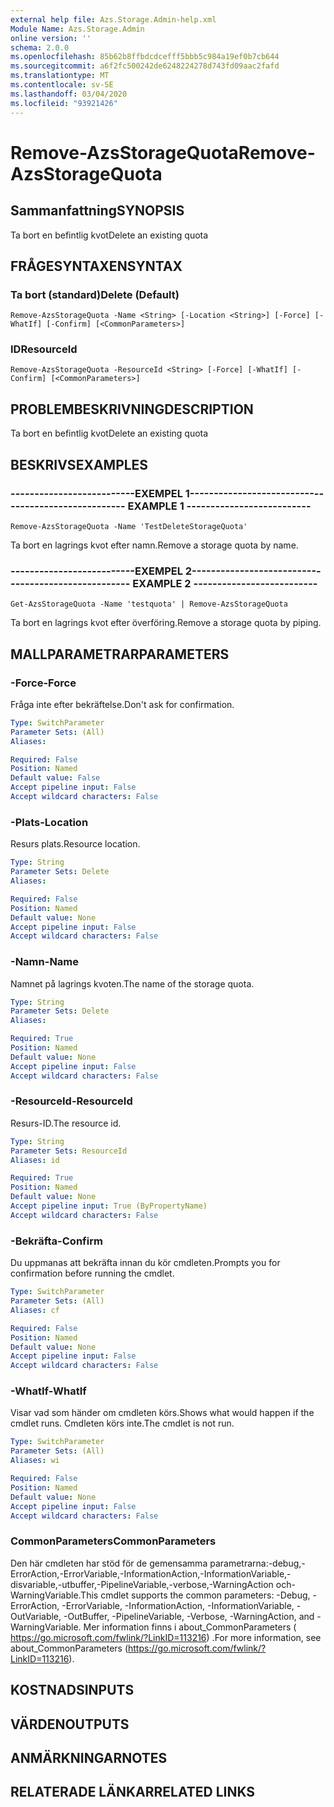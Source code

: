 ```yaml
---
external help file: Azs.Storage.Admin-help.xml
Module Name: Azs.Storage.Admin
online version: ''
schema: 2.0.0
ms.openlocfilehash: 85b62b8ffbdcdcefff5bbb5c984a19ef0b7cb644
ms.sourcegitcommit: a6f2fc500242de6248224278d743fd09aac2fafd
ms.translationtype: MT
ms.contentlocale: sv-SE
ms.lasthandoff: 03/04/2020
ms.locfileid: "93921426"
---
```

# <span data-ttu-id="98a5a-101">Remove-AzsStorageQuota</span><span class="sxs-lookup"><span data-stu-id="98a5a-101">Remove-AzsStorageQuota</span></span>

## <span data-ttu-id="98a5a-102">Sammanfattning</span><span class="sxs-lookup"><span data-stu-id="98a5a-102">SYNOPSIS</span></span>
<span data-ttu-id="98a5a-103">Ta bort en befintlig kvot</span><span class="sxs-lookup"><span data-stu-id="98a5a-103">Delete an existing quota</span></span>

## <span data-ttu-id="98a5a-104">FRÅGESYNTAXEN</span><span class="sxs-lookup"><span data-stu-id="98a5a-104">SYNTAX</span></span>

### <span data-ttu-id="98a5a-105">Ta bort (standard)</span><span class="sxs-lookup"><span data-stu-id="98a5a-105">Delete (Default)</span></span>
```
Remove-AzsStorageQuota -Name <String> [-Location <String>] [-Force] [-WhatIf] [-Confirm] [<CommonParameters>]
```

### <span data-ttu-id="98a5a-106">ID</span><span class="sxs-lookup"><span data-stu-id="98a5a-106">ResourceId</span></span>
```
Remove-AzsStorageQuota -ResourceId <String> [-Force] [-WhatIf] [-Confirm] [<CommonParameters>]
```

## <span data-ttu-id="98a5a-107">PROBLEMBESKRIVNING</span><span class="sxs-lookup"><span data-stu-id="98a5a-107">DESCRIPTION</span></span>
<span data-ttu-id="98a5a-108">Ta bort en befintlig kvot</span><span class="sxs-lookup"><span data-stu-id="98a5a-108">Delete an existing quota</span></span>

## <span data-ttu-id="98a5a-109">BESKRIVS</span><span class="sxs-lookup"><span data-stu-id="98a5a-109">EXAMPLES</span></span>

### <span data-ttu-id="98a5a-110">--------------------------EXEMPEL 1--------------------------</span><span class="sxs-lookup"><span data-stu-id="98a5a-110">-------------------------- EXAMPLE 1 --------------------------</span></span>
```
Remove-AzsStorageQuota -Name 'TestDeleteStorageQuota'
```

<span data-ttu-id="98a5a-111">Ta bort en lagrings kvot efter namn.</span><span class="sxs-lookup"><span data-stu-id="98a5a-111">Remove a storage quota by name.</span></span>

### <span data-ttu-id="98a5a-112">--------------------------EXEMPEL 2--------------------------</span><span class="sxs-lookup"><span data-stu-id="98a5a-112">-------------------------- EXAMPLE 2 --------------------------</span></span>
```
Get-AzsStorageQuota -Name 'testquota' | Remove-AzsStorageQuota
```

<span data-ttu-id="98a5a-113">Ta bort en lagrings kvot efter överföring.</span><span class="sxs-lookup"><span data-stu-id="98a5a-113">Remove a storage quota by piping.</span></span>

## <span data-ttu-id="98a5a-114">MALLPARAMETRAR</span><span class="sxs-lookup"><span data-stu-id="98a5a-114">PARAMETERS</span></span>

### <span data-ttu-id="98a5a-115">-Force</span><span class="sxs-lookup"><span data-stu-id="98a5a-115">-Force</span></span>
<span data-ttu-id="98a5a-116">Fråga inte efter bekräftelse.</span><span class="sxs-lookup"><span data-stu-id="98a5a-116">Don't ask for confirmation.</span></span>

```yaml
Type: SwitchParameter
Parameter Sets: (All)
Aliases: 

Required: False
Position: Named
Default value: False
Accept pipeline input: False
Accept wildcard characters: False
```

### <span data-ttu-id="98a5a-117">-Plats</span><span class="sxs-lookup"><span data-stu-id="98a5a-117">-Location</span></span>
<span data-ttu-id="98a5a-118">Resurs plats.</span><span class="sxs-lookup"><span data-stu-id="98a5a-118">Resource location.</span></span>

```yaml
Type: String
Parameter Sets: Delete
Aliases: 

Required: False
Position: Named
Default value: None
Accept pipeline input: False
Accept wildcard characters: False
```

### <span data-ttu-id="98a5a-119">-Namn</span><span class="sxs-lookup"><span data-stu-id="98a5a-119">-Name</span></span>
<span data-ttu-id="98a5a-120">Namnet på lagrings kvoten.</span><span class="sxs-lookup"><span data-stu-id="98a5a-120">The name of the storage quota.</span></span>

```yaml
Type: String
Parameter Sets: Delete
Aliases: 

Required: True
Position: Named
Default value: None
Accept pipeline input: False
Accept wildcard characters: False
```

### <span data-ttu-id="98a5a-121">-ResourceId</span><span class="sxs-lookup"><span data-stu-id="98a5a-121">-ResourceId</span></span>
<span data-ttu-id="98a5a-122">Resurs-ID.</span><span class="sxs-lookup"><span data-stu-id="98a5a-122">The resource id.</span></span>

```yaml
Type: String
Parameter Sets: ResourceId
Aliases: id

Required: True
Position: Named
Default value: None
Accept pipeline input: True (ByPropertyName)
Accept wildcard characters: False
```

### <span data-ttu-id="98a5a-123">-Bekräfta</span><span class="sxs-lookup"><span data-stu-id="98a5a-123">-Confirm</span></span>
<span data-ttu-id="98a5a-124">Du uppmanas att bekräfta innan du kör cmdleten.</span><span class="sxs-lookup"><span data-stu-id="98a5a-124">Prompts you for confirmation before running the cmdlet.</span></span>

```yaml
Type: SwitchParameter
Parameter Sets: (All)
Aliases: cf

Required: False
Position: Named
Default value: None
Accept pipeline input: False
Accept wildcard characters: False
```

### <span data-ttu-id="98a5a-125">-WhatIf</span><span class="sxs-lookup"><span data-stu-id="98a5a-125">-WhatIf</span></span>
<span data-ttu-id="98a5a-126">Visar vad som händer om cmdleten körs.</span><span class="sxs-lookup"><span data-stu-id="98a5a-126">Shows what would happen if the cmdlet runs.</span></span>
<span data-ttu-id="98a5a-127">Cmdleten körs inte.</span><span class="sxs-lookup"><span data-stu-id="98a5a-127">The cmdlet is not run.</span></span>

```yaml
Type: SwitchParameter
Parameter Sets: (All)
Aliases: wi

Required: False
Position: Named
Default value: None
Accept pipeline input: False
Accept wildcard characters: False
```

### <span data-ttu-id="98a5a-128">CommonParameters</span><span class="sxs-lookup"><span data-stu-id="98a5a-128">CommonParameters</span></span>
<span data-ttu-id="98a5a-129">Den här cmdleten har stöd för de gemensamma parametrarna:-debug,-ErrorAction,-ErrorVariable,-InformationAction,-InformationVariable,-disvariable,-utbuffer,-PipelineVariable,-verbose,-WarningAction och-WarningVariable.</span><span class="sxs-lookup"><span data-stu-id="98a5a-129">This cmdlet supports the common parameters: -Debug, -ErrorAction, -ErrorVariable, -InformationAction, -InformationVariable, -OutVariable, -OutBuffer, -PipelineVariable, -Verbose, -WarningAction, and -WarningVariable.</span></span> <span data-ttu-id="98a5a-130">Mer information finns i about_CommonParameters ( https://go.microsoft.com/fwlink/?LinkID=113216) .</span><span class="sxs-lookup"><span data-stu-id="98a5a-130">For more information, see about_CommonParameters (https://go.microsoft.com/fwlink/?LinkID=113216).</span></span>

## <span data-ttu-id="98a5a-131">KOSTNADS</span><span class="sxs-lookup"><span data-stu-id="98a5a-131">INPUTS</span></span>

## <span data-ttu-id="98a5a-132">VÄRDEN</span><span class="sxs-lookup"><span data-stu-id="98a5a-132">OUTPUTS</span></span>

## <span data-ttu-id="98a5a-133">ANMÄRKNINGAR</span><span class="sxs-lookup"><span data-stu-id="98a5a-133">NOTES</span></span>

## <span data-ttu-id="98a5a-134">RELATERADE LÄNKAR</span><span class="sxs-lookup"><span data-stu-id="98a5a-134">RELATED LINKS</span></span>

